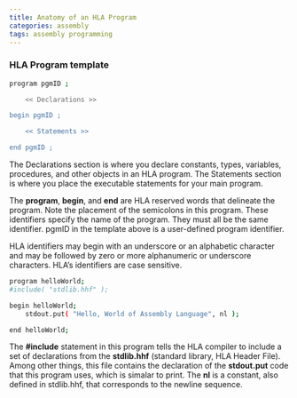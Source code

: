 ```yaml
---
title: Anatomy of an HLA Program
categories: assembly
tags: assembly programming
---
```


### HLA Program template
```bash
program pgmID ;

	<< Declarations >>

begin pgmID ;

	<< Statements >>

end pgmID ;
```

The Declarations section is where you declare constants, types, variables, procedures, and other objects in an HLA program.
The Statements section is where you place the executable statements for your main program.
 
The **program**, **begin**, and **end** are HLA reserved words that delineate the program. Note the placement of the semicolons in this program. These identifiers specify the name of the program. They must all be the same identifier. pgmID in the template above is a user-defined program identifier.

HLA identifiers may begin with an underscore or an alphabetic character and may be followed by zero or more alphanumeric or underscore characters. HLA’s identifiers are case sensitive. 


```bash
program helloWorld;
#include( "stdlib.hhf" );

begin helloWorld;
	stdout.put( "Hello, World of Assembly Language", nl );

end helloWorld;
```
 
The **#include** statement in this program tells the HLA compiler to include a set of declarations from the **stdlib.hhf** (standard library, HLA Header File). Among other things, this file contains the declaration of the **stdout.put** code that this program uses, which is simalar to print. The **nl** is a constant, also defined in stdlib.hhf, that corresponds to the newline sequence.